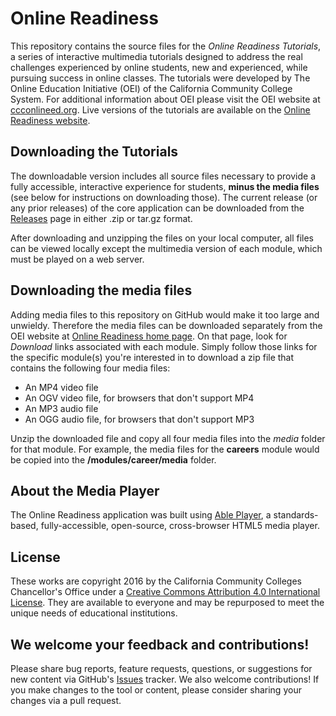 # Online Readiness
This repository contains the source files for the *Online Readiness Tutorials*, a series of interactive multimedia tutorials designed to address the real challenges experienced by online students, new and experienced, while pursuing success in online classes. The tutorials were developed by The Online Education Initiative (OEI) of the California Community College System. For additional information about OEI please visit the OEI website at [ccconlineed.org](http://ccconlineed.org/). Live versions of the tutorials are available on the [Online Readiness website](http://apps.3cmediasolutions.org/oei/). 

## Downloading the Tutorials 

The downloadable version includes all source files necessary to provide a fully accessible, interactive experience for students, **minus the media files** (see below for instructions on downloading those). The current release (or any prior releases) of the core application can be downloaded from the [Releases](https://github.com/CCC-OEI/Online-Readiness/releases) page in either .zip or tar.gz format. 

After downloading and unzipping the files on your local computer, all files can be viewed locally except the multimedia version of each module, which must be played on a web server.  

## Downloading the media files

Adding media files to this repository on GitHub would make it too large and unwieldy. Therefore the media files can be downloaded separately from the OEI website at [Online Readiness home page](http://apps.3cmediasolutions.org/oei/). On that page, look for *Download* links associated with each module. Simply follow those links for the specific module(s) you're interested in to download a zip file that contains the following four media files:

* An MP4 video file 
* An OGV video file, for browsers that don't support MP4 
* An MP3 audio file
* An OGG audio file, for browsers that don't support MP3 

Unzip the downloaded file and copy all four media files into the *media* folder for that module. For example, the media files for the **careers** module would be copied into the **/modules/career/media** folder. 

## About the Media Player 

The Online Readiness application was built using [Able Player](https://ableplayer.github.io/ableplayer), a standards-based, fully-accessible, open-source, cross-browser HTML5 media player.  

## License 

These works are copyright 2016 by the California Community Colleges Chancellor's Office under a [Creative Commons Attribution 4.0 International License](https://creativecommons.org/licenses/by/4.0/). They are available to everyone and may be repurposed to meet the unique needs of educational institutions.

## We welcome your feedback and contributions! 

Please share bug reports, feature requests, questions, or suggestions for new content via GitHub's [Issues](https://github.com/CCC-OEI/Online-Readiness/issues) tracker. We also welcome contributions! If you make changes to the tool or content, please consider sharing your changes via a pull request.

